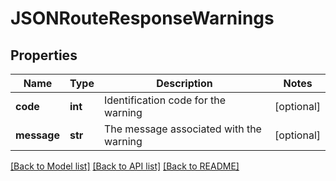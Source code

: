 # JSONRouteResponseWarnings

## Properties
Name | Type | Description | Notes
------------ | ------------- | ------------- | -------------
**code** | **int** | Identification code for the warning | [optional] 
**message** | **str** | The message associated with the warning | [optional] 

[[Back to Model list]](../README.md#documentation_for_models) [[Back to API list]](../README.md#documentation_for_api_endpoints) [[Back to README]](../README.md)

